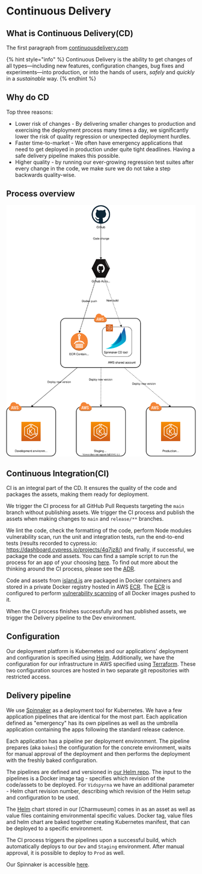 # Continuous Delivery

## What is Continuous Delivery(CD)

The first paragraph from [continuousdelivery.com](https://continuousdelivery.com/#main)

{% hint style="info" %}
Continuous Delivery is the ability to get changes of all types—including new features, configuration changes, bug fixes and experiments—into production, or into the hands of users, _safely_ and _quickly_ in a _sustainable_ way.
{% endhint %}

## Why do CD

Top three reasons:

- Lower risk of changes - By delivering smaller changes to production and exercising the deployment process many times a day, we significantly lower the risk of quality regression or unexpected deployment hurdles.
- Faster time-to-market - We often have emergency applications that need to get deployed in production under quite tight deadlines. Having a safe delivery pipeline makes this possible.
- Higher quality - by running our ever-growing regression test suites after every change in the code, we make sure we do not take a step backwards quality-wise.

## Process overview

![cd-overview](./assets/cd-overview.svg)

## Continuous Integration(CI)

CI is an integral part of the CD. It ensures the quality of the code and packages the assets, making them ready for deployment.

We trigger the CI process for all GitHub Pull Requests targeting the `main` branch without publishing assets. We trigger the CI process and publish the assets when making changes to `main` and `release/**` branches.

We lint the code, check the formatting of the code, perform Node modules vulnerability scan, run the unit and integration tests, run the end-to-end tests (results recorded to cypress.io: https://dashboard.cypress.io/projects/4q7jz8/) and finally, if successful, we package the code and assets. You can find a sample script to run the process for an app of your choosing [here](https://github.com/island-is/island.is/blob/main/scripts/ci). To find out more about the thinking around the CI process, please see the [ADR](../adr/0002-continuous-integration.md).

Code and assets from [island.is](https://github.com/island-is/island.is) are packaged in Docker containers and stored in a private Docker registry hosted in AWS [ECR](https://aws.amazon.com/ecr/). The [ECR](https://aws.amazon.com/ecr/) is configured to perform [vulnerability scanning](https://docs.aws.amazon.com/AmazonECR/latest/userguide/image-scanning.html) of all Docker images pushed to it.

When the CI process finishes successfully and has published assets, we trigger the Delivery pipeline to the Dev environment.

## Configuration

Our deployment platform is Kubernetes and our applications' deployment and configuration is specified using [Helm](https://helm.sh). Additionally, we have the configuration for our infrastructure in AWS specified using [Terraform](https://www.terraform.io). These two configuration sources are hosted in two separate git repositories with restricted access.

## Delivery pipeline

We use [Spinnaker](https://spinnaker.io) as a deployment tool for Kubernetes. We have a few application pipelines that are identical for the most part. Each application defined as "emergency" has its own pipelines as well as the umbrella application containing the apps following the standard release cadence.

Each application has a pipeline per deployment environment. The pipeline prepares (aka `bakes`) the configuration for the concrete environment, waits for manual approval of the deployment and then performs the deployment with the freshly baked configuration.

The pipelines are defined and versioned in [our Helm repo](https://github.com/island-is/helm). The input to the pipelines is a Docker image tag - specifies which revision of the code/assets to be deployed. For `Vidspyrna` we have an additional parameter - Helm chart revision number, describing which revision of the Helm setup and configuration to be used.

The [Helm](https://helm.sh) chart stored in our [Charmuseum] comes in as an asset as well as value files containing environmental specific values. Docker tag, value files and helm chart are baked together creating Kubernetes manifest, that can be deployed to a specific environment.

The CI process triggers the pipelines upon a successful build, which automatically deploys to our `Dev` and `Staging` environment. After manual approval, it is possible to deploy to `Prod` as well.

Our Spinnaker is accessible [here](https://spinnaker.shared.devland.is).
